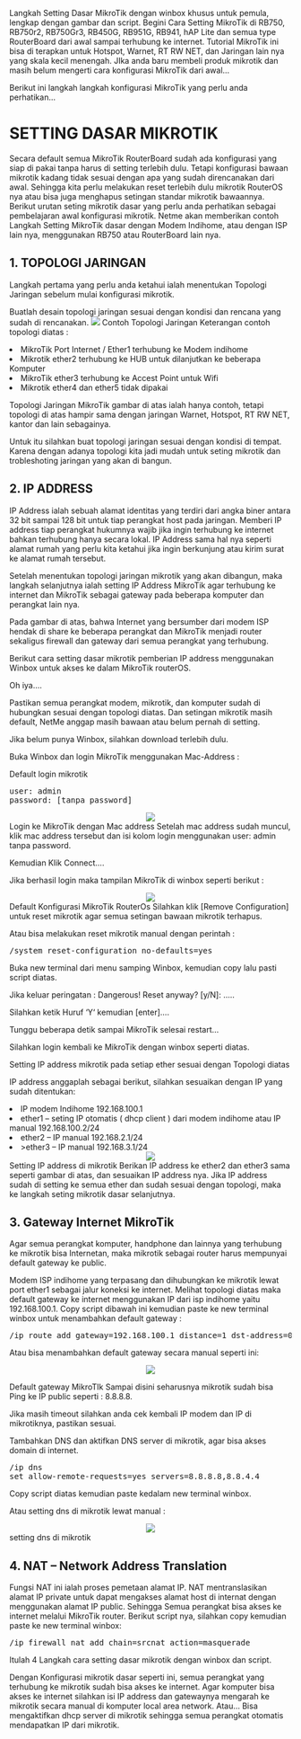 Langkah Setting Dasar MikroTik dengan winbox khusus untuk pemula, lengkap dengan gambar dan script.
Begini Cara Setting MikroTik di RB750, RB750r2, RB750Gr3, RB450G, RB951G, RB941, hAP Lite dan semua type RouterBoard dari awal sampai terhubung ke internet.
Tutorial MikroTik ini bisa di terapkan untuk Hotspot, Warnet, RT RW NET, dan Jaringan lain nya yang skala kecil menengah.
JIka anda baru membeli produk mikrotik dan masih belum mengerti cara konfigurasi MikroTik dari awal…

Berikut ini langkah langkah konfigurasi MikroTik yang perlu anda perhatikan…

# SETTING DASAR MIKROTIK
Secara default semua MikroTik RouterBoard sudah ada konfigurasi yang siap di pakai tanpa harus di setting terlebih dulu.
Tetapi konfigurasi bawaan mikrotik kadang tidak sesuai dengan apa yang sudah direncanakan dari awal.
Sehingga kita perlu melakukan reset terlebih dulu mikrotik RouterOS nya atau bisa juga menghapus setingan standar mikrotik bawaannya.
Berikut urutan seting mikrotik dasar yang perlu anda perhatikan sebagai pembelajaran awal konfigurasi mikrotik.
Netme akan memberikan contoh Langkah Setting MikroTik dasar dengan Modem Indihome, atau dengan ISP lain nya, menggunakan RB750 atau RouterBoard lain nya.

## 1. TOPOLOGI JARINGAN
Langkah pertama yang perlu anda ketahui ialah menentukan Topologi Jaringan sebelum mulai konfigurasi mikrotik.

Buatlah desain topologi jaringan sesuai dengan kondisi dan rencana yang sudah di rencanakan.
<img src="https://drive.google.com/uc?export=view&id=154YOmLOyIGHe4-GexgbFc8XA4WyspQib"/>
Contoh Topologi Jaringan
Keterangan contoh topologi diatas :
<li>MikroTik Port Internet / Ether1 terhubung ke Modem indihome</li>
<li>Mikrotik ether2 terhubung ke HUB untuk dilanjutkan ke beberapa Komputer</li>
<li>MikroTik ether3 terhubung ke Accest Point untuk Wifi</li>
<li>Mikrotik ether4 dan ether5 tidak dipakai</li>

Topologi Jaringan MikroTik gambar di atas ialah hanya contoh, tetapi topologi di atas hampir sama dengan jaringan Warnet, Hotspot, RT RW NET, kantor dan lain sebagainya.

Untuk itu silahkan buat topologi jaringan sesuai dengan kondisi di tempat.
Karena dengan adanya topologi kita jadi mudah untuk seting mikrotik dan trobleshoting jaringan yang akan di bangun.

## 2. IP ADDRESS
IP Address ialah sebuah alamat identitas yang terdiri dari angka biner antara 32 bit sampai 128 bit untuk tiap perangkat host pada jaringan.
Memberi IP address tiap perangkat hukumnya wajib jika ingin terhubung ke internet bahkan terhubung hanya secara lokal.
IP Address sama hal nya seperti alamat rumah yang perlu kita ketahui jika ingin berkunjung atau kirim surat ke alamat rumah tersebut.

Setelah menentukan topologi jaringan mikrotik yang akan dibangun, maka langkah selanjutnya ialah setting IP Address MikroTik agar terhubung ke internet dan MikroTik sebagai gateway pada beberapa komputer dan perangkat lain nya.

Pada gambar di atas, bahwa Internet yang bersumber dari modem ISP hendak di share ke beberapa perangkat dan MikroTik menjadi router sekaligus firewall dan gateway dari semua perangkat yang terhubung.

Berikut cara setting dasar mikrotik pemberian IP address menggunakan Winbox untuk akses ke dalam MikroTik routerOS.

Oh iya….

Pastikan semua perangkat modem, mikrotik, dan komputer sudah di hubungkan sesuai dengan topologi diatas. Dan setingan mikrotik masih default, NetMe anggap masih bawaan atau belum pernah di setting.

Jika belum punya Winbox, silahkan download terlebih dulu.

Buka Winbox dan login MikroTik menggunakan Mac-Address :

Default login mikrotik

<pre>user: admin
password: [tanpa password]</pre>
<center><img src="https://drive.google.com/uc?export=view&id=14Wf5o_Mv6NncfNOvY5shF4Io-WHVt3RV"></center>
Login ke MikroTik dengan Mac address
Setelah mac address sudah muncul, klik mac address tersebut dan isi kolom login menggunakan user: admin tanpa password.

Kemudian Klik Connect….

Jika berhasil login maka tampilan MikroTik di winbox seperti berikut :

<center><img src="https://drive.google.com/uc?export=view&id=1TYn4m0n87Z6_qcmrOjTRUctwLiONay-C"></center>
Default Konfigurasi MikroTik RouterOs
Silahkan klik [Remove Configuration] untuk reset mikrotik agar semua setingan bawaan mikrotik terhapus.

Atau bisa melakukan reset mikrotik manual dengan perintah :
<pre>/system reset-configuration no-defaults=yes</pre>
Buka new terminal dari menu samping Winbox, kemudian copy lalu pasti script diatas.

Jika keluar peringatan : Dangerous! Reset anyway? [y/N]: …..

Silahkan ketik Huruf ‘Y‘ kemudian [enter]….

Tunggu beberapa detik sampai MikroTik selesai restart…

Silahkan login kembali ke MikroTik dengan winbox seperti diatas.

Setting IP address mikrotik pada setiap ether sesuai dengan Topologi diatas

IP address anggaplah sebagai berikut, silahkan sesuaikan dengan IP yang sudah ditentukan:

<li>IP modem Indihome 192.168.100.1</li>
<li>ether1 – seting IP otomatis ( dhcp client ) dari modem indihome atau IP manual 192.168.100.2/24</li>
<li>ether2 – IP manual 192.168.2.1/24</li>
<li>>ether3 – IP manual 192.168.3.1/24</li>
<center><img src="https://drive.google.com/uc?export=view&id=1bGCgtkmb6GA1nJpjVHbQ795VX-dx_iY8"></center>
Setting IP address di mikrotik
Berikan IP address ke ether2 dan ether3 sama seperti gambar di atas, dan sesuaikan IP address nya.
Jika IP address sudah di setting ke semua ether dan sudah sesuai dengan topologi, maka ke langkah seting mikrotik dasar selanjutnya.

## 3. Gateway Internet MikroTik
Agar semua perangkat komputer, handphone dan lainnya yang terhubung ke mikrotik bisa Internetan, maka mikrotik sebagai router harus mempunyai default gateway ke public.

Modem ISP indihome yang terpasang dan dihubungkan ke mikrotik lewat port ether1 sebagai jalur koneksi ke internet.
Melihat topologi diatas maka default gateway ke internet menggunakan IP dari isp indihome yaitu 192.168.100.1.
Copy script dibawah ini kemudian paste ke new terminal winbox untuk menambahkan default gateway :

<pre>/ip route add gateway=192.168.100.1 distance=1 dst-address=0.0.0.0/0</pre>

Atau bisa menambahkan default gateway secara manual seperti ini:
<center><img src="https://drive.google.com/uc?export=view&id=1jh6yJDYRqEn2S4aAPEf7UFt6t4pE8swa"></center>

Default gateway MikroTIk
Sampai disini seharusnya mikrotik sudah bisa Ping ke IP public seperti : 8.8.8.8.

Jika masih timeout silahkan anda cek kembali IP modem dan IP di mikrotiknya, pastikan sesuai.

Tambahkan DNS dan aktifkan DNS server di mikrotik, agar bisa akses domain di internet.

<pre>/ip dns
set allow-remote-requests=yes servers=8.8.8.8,8.8.4.4</pre>
Copy script diatas kemudian paste kedalam new terminal winbox.

Atau setting dns di mikrotik lewat manual :

<center><img src="https://drive.google.com/uc?export=view&id=1zvjp_1WVebVrUSeDuZFA46AUB1m_WZIF"></center>
setting dns di mikrotik

## 4. NAT – Network Address Translation
Fungsi NAT ini ialah proses pemetaan alamat IP. NAT mentranslasikan alamat IP private untuk dapat mengakses alamat host di internat dengan menggunakan alamat IP public.
Sehingga Semua perangkat bisa akses ke internet melalui MikroTik router. 
Berikut script nya, silahkan copy kemudian paste ke new terminal winbox:

<pre>/ip firewall nat add chain=srcnat action=masquerade</pre>
Itulah 4 Langkah cara setting dasar mikrotik dengan winbox dan script.

Dengan Konfigurasi mikrotik dasar seperti ini, semua perangkat yang terhubung ke mikrotik sudah bisa akses ke internet. Agar komputer bisa akses ke internet silahkan isi IP address dan gatewaynya mengarah ke mikrotik secara manual di komputer local area network.
Atau…
Bisa mengaktifkan dhcp server di mikrotik sehingga semua perangkat otomatis mendapatkan IP dari mikrotik.
